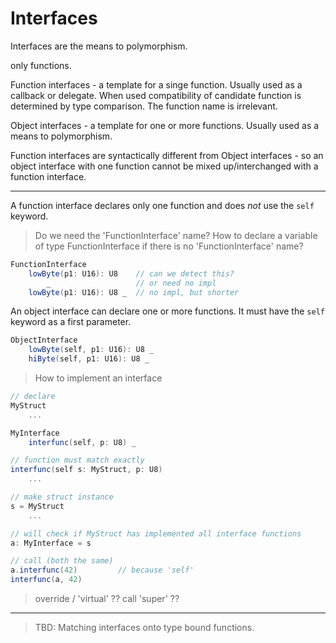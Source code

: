 # Interfaces

Interfaces are the means to polymorphism.

only functions.

Function interfaces - a template for a singe function. Usually used as a callback or delegate. When used compatibility of candidate function is determined by type comparison. The function name is irrelevant.

Object interfaces - a template for one or more functions. Usually used as a means to polymorphism.

Function interfaces are syntactically different from Object interfaces - so an object interface with one function cannot be mixed up/interchanged with a function interface.

---

A function interface declares only one function and does _not_ use the `self` keyword.

> Do we need the 'FunctionInterface' name? How to declare a variable of type FunctionInterface if there is no 'FunctionInterface' name?

```C#
FunctionInterface
    lowByte(p1: U16): U8    // can we detect this?
        _                   // or need no impl
    lowByte(p1: U16): U8 _  // no impl, but shorter
```

An object interface can declare one or more functions. It must have the `self` keyword as a first parameter.

```C#
ObjectInterface
    lowByte(self, p1: U16): U8 _
    hiByte(self, p1: U16): U8 _
```

> How to implement an interface

```C#
// declare
MyStruct
    ...

MyInterface
    interfunc(self, p: U8) _

// function must match exactly
interfunc(self s: MyStruct, p: U8)
    ...

// make struct instance
s = MyStruct
    ...

// will check if MyStruct has implemented all interface functions
a: MyInterface = s

// call (both the same)
a.interfunc(42)         // because 'self'
interfunc(a, 42)
```

> override / 'virtual' ?? call 'super' ??

---

> TBD: Matching interfaces onto type bound functions.
